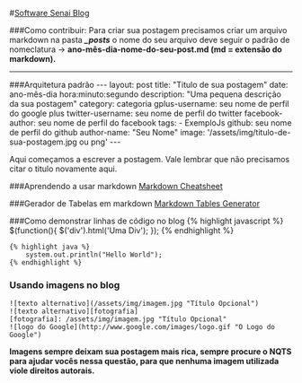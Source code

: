 #[Software Senai Blog](senaisoftware.github.io)

###Como contribuir:
Para criar sua postagem precisamos criar um arquivo markdown na pasta ***_posts*** o nome do seu arquivo deve seguir o padrão de nomeclatura → **ano-mês-dia-nome-do-seu-post.md (md = extensão do markdown).**

---

###Arquitetura padrão
    ---
    layout: post
    title:  "Titulo de sua postagem"
    date:   ano-mês-dia hora:minuto:segundo
    description: "Uma pequena descrição da sua postagem"
    category: categoria
    gplus-username: seu nome de perfil do google plus
    twitter-username: seu nome de perfil do twitter
    facebook-author: seu nome de perfil do facebook
    tags:
    - ExemploJs
    github: seu nome de perfil do github
    author-name: "Seu Nome"
    image: '/assets/img/titulo-de-sua-postagem.jpg ou png'
    ---

Aqui começamos a escrever a postagem. Vale lembrar que não precisamos citar o titulo novamente aqui.

###Aprendendo a usar markdown
[Markdown Cheatsheet](https://github.com/adam-p/markdown-here/wiki/Markdown-Cheatsheet)

###Gerador de Tabelas em markdown
[Markdown Tables Generator](http://www.tablesgenerator.com/markdown_tables)

###Como demonstrar linhas de código no blog
    {% highlight javascript %} 
        $(function(){ $('div').html('Uma Div'); }); 
    {% endhighlight %}

    {% highlight java %} 
        system.out.println("Hello World"); 
    {% endhighlight %}
    
### Usando imagens no blog
    ![texto alternativo](/assets/img/imagem.jpg "Título Opcional")
    ![texto alternativo][fotografia]
    [fotografia]: /assets/img/imagem.jpg "Título Opcional"
    ![logo do Google](http://www.google.com/images/logo.gif "O Logo do Google")
**Imagens sempre deixam sua postagem mais rica, sempre procure o NQTS para ajudar vocês nessa questão, para que nenhuma imagem utilizada viole direitos autorais.**





